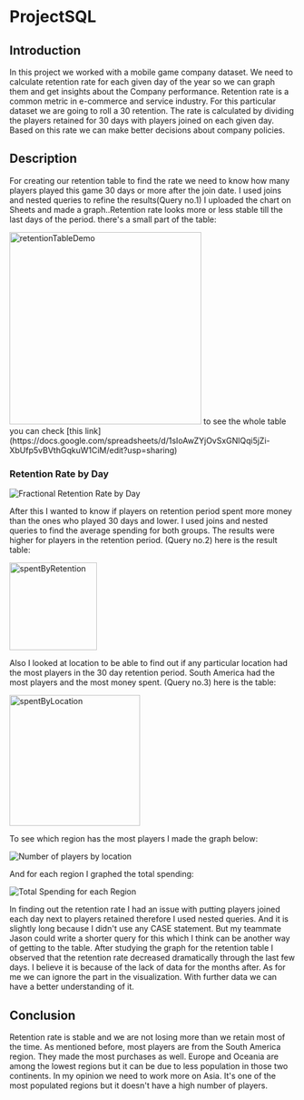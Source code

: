 # ProjectSQL
## Introduction
In this project we worked with a mobile game company dataset. We need to calculate retention rate for each given day of the year so we can graph them and get insights about the Company performance.  Retention rate is a common metric in e-commerce and service industry. For this particular dataset we are going to roll a 30 retention. The rate is calculated by dividing the players retained for 30 days with players joined on each given day. Based on this rate we can make better decisions about company policies.
## Description
For creating our retention table to find the rate we need to know how many players played this game 30 days or more after the join date.  I used joins and nested queries to refine the results(Query no.1) I uploaded the chart on Sheets and made a graph..Retention rate looks more or less stable till the last days of the period.
there's a small part of the table: 

<img width="338" alt="retentionTableDemo" src="https://user-images.githubusercontent.com/59418722/139507201-29b01c88-7133-4d14-9929-e093691ed373.png">
to see the whole table you can check [this link](https://docs.google.com/spreadsheets/d/1sIoAwZYjOvSxGNlQqi5jZi-XbUfp5vBVthGqkuW1CiM/edit?usp=sharing)

### Retention Rate by Day

![Fractional Retention Rate by Day](https://user-images.githubusercontent.com/59418722/139507991-49083fa1-50d2-4207-b449-1add5f50578a.png)

After this I wanted to know if players on retention period spent more money than the ones who played 30 days and lower. I used joins and nested queries to find the average spending for both groups. The results were higher for players in the retention period. (Query no.2)
here is the result table:

<img width="154" alt="spentByRetention" src="https://user-images.githubusercontent.com/59418722/139508355-dbf513c6-dda8-4766-9410-46e129cdffbf.png">

Also I looked at location to be able to find out if any particular location had the most players in the 30 day retention period. South America had the most players and the most money spent. (Query no.3)
here is the table:

<img width="230" alt="spentByLocation" src="https://user-images.githubusercontent.com/59418722/139508607-3c54b689-e07f-41d6-968b-cc1723889769.png">

To see which region has the most players I made the graph below: 

![Number of players by location](https://user-images.githubusercontent.com/59418722/139508793-b00179cc-12f3-44bf-8ba0-2014b1b1e35f.png)

And for each region I graphed the total spending:

![Total Spending for each Region](https://user-images.githubusercontent.com/59418722/139686344-31e0a305-e9fb-48bb-acbd-6af5c10b36f8.png)

In finding out the retention rate I had an issue with putting players joined each day  next to players retained therefore I used nested queries. And it is slightly long because I didn't use any CASE statement. But my teammate Jason could write a shorter query for this which I think can be another way of getting to the table.
After studying the graph for the retention table I observed that the retention rate decreased dramatically through the last few days. I believe it is because of the lack of data for the months after. As for me we can ignore the part in the visualization. With further data we can have a better understanding of it.

## Conclusion

Retention rate is stable and we are not losing more than we retain most of the time. As mentioned before, most players are from the South America region. They made the most purchases as well. Europe and Oceania are among the lowest regions but it can be due to less population in those two continents. In my opinion we need to work more on Asia. It's one of the most populated regions but it doesn't have a high number of players.




